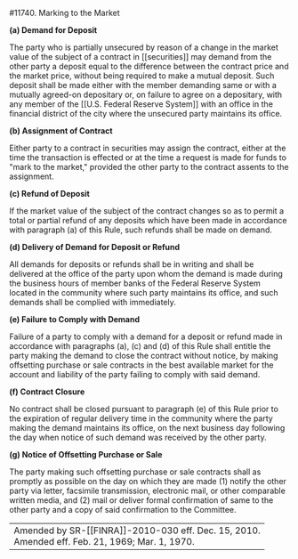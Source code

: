 #11740. Marking to the Market

**(a) Demand for Deposit**

The party who is partially unsecured by reason of a change in the market value of the subject of a contract in [[securities]] may demand from the other party a deposit equal to the difference between the contract price and the market price, without being required to make a mutual deposit. Such deposit shall be made either with the member demanding same or with a mutually agreed-on depositary or, on failure to agree on a depositary, with any member of the [[U.S. Federal Reserve System]] with an office in the financial district of the city where the unsecured party maintains its office.

**(b) Assignment of Contract**

Either party to a contract in securities may assign the contract, either at the time the transaction is effected or at the time a request is made for funds to "mark to the market," provided the other party to the contract assents to the assignment.

**(c) Refund of Deposit**

If the market value of the subject of the contract changes so as to permit a total or partial refund of any deposits which have been made in accordance with paragraph (a) of this Rule, such refunds shall be made on demand.

**(d) Delivery of Demand for Deposit or Refund**

All demands for deposits or refunds shall be in writing and shall be delivered at the office of the party upon whom the demand is made during the business hours of member banks of the Federal Reserve System located in the community where such party maintains its office, and such demands shall be complied with immediately.

**(e) Failure to Comply with Demand**

Failure of a party to comply with a demand for a deposit or refund made in accordance with paragraphs (a), (c) and (d) of this Rule shall entitle the party making the demand to close the contract without notice, by making offsetting purchase or sale contracts in the best available market for the account and liability of the party failing to comply with said demand.

**(f) Contract Closure**

No contract shall be closed pursuant to paragraph (e) of this Rule prior to the expiration of regular delivery time in the community where the party making the demand maintains its office, on the next business day following the day when notice of such demand was received by the other party.

**(g) Notice of Offsetting Purchase or Sale**

The party making such offsetting purchase or sale contracts shall as promptly as possible on the day on which they are made (1) notify the other party via letter, facsimile transmission, electronic mail, or other comparable written media, and (2) mail or deliver formal confirmation of same to the other party and a copy of said confirmation to the Committee.

|                                                                                                     |
| --------------------------------------------------------------------------------------------------- |
| Amended by SR-[[FINRA]]-2010-030 eff. Dec. 15, 2010.  <br>Amended eff. Feb. 21, 1969; Mar. 1, 1970. |